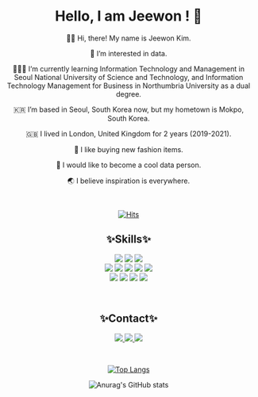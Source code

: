 <div align="center">

# **Hello, I am Jeewon !** 🌸
  
<!-- ![IMG_2811](https://user-images.githubusercontent.com/108987773/208824891-7ac34c5f-1034-412e-92ea-605bea4e49e9.JPG) -->


  
  
👋🏼 Hi, there! My name is Jeewon Kim.
  
👀 I’m interested in data.
  
👩🏻‍💻 I’m currently learning Information Technology and Management in Seoul National University of Science and Technology, and Information Technology Management for Business in Northumbria University as a dual degree.
  
🇰🇷 I’m based in Seoul, South Korea now, but my hometown is Mokpo, South Korea.
  
🇬🇧 I lived in London, United Kingdom for 2 years (2019-2021).
  
👗 I like buying new fashion items.
  
🌟 I would like to become a cool data person.
  
🌏 I believe inspiration is everywhere.
  
  <br>
  
[![Hits](https://hits.seeyoufarm.com/api/count/incr/badge.svg?url=https%3A%2F%2Fgithub.com%2Fjeewonkimm2&count_bg=%23EBCC37&title_bg=%23805500&icon=&icon_color=%23E7E7E7&title=hits&edge_flat=false)](https://hits.seeyoufarm.com) 

  
  ## ✨Skills✨
  <img src="https://img.shields.io/badge/Python-3776AB?style=flat-square&logo=Python&logoColor=white"/> <img src="https://img.shields.io/badge/PyTorch-EE4C2C?style=flat-square&logo=PyTorch&logoColor=white"/> <img src="https://img.shields.io/badge/TensorFlow-FF6F00?style=flat-square&logo=TensorFlow&logoColor=white"/> <br> <img src="https://img.shields.io/badge/C-A8B9CC?style=flat-square&logo=C&logoColor=white"/> <img src="https://img.shields.io/badge/Kotlin-7F52FF?style=flat-square&logo=Kotlin&logoColor=white"/> <img src="https://img.shields.io/badge/Amazon AWS-232F3E?style=flat-square&logo=Amazon AWS&logoColor=white"/> <img src="https://img.shields.io/badge/HTML5-E34F26?style=flat-square&logo=HTML5&logoColor=white"/> <img src="https://img.shields.io/badge/Firebase-FFCA28?style=flat-square&logo=Firebase&logoColor=white"/>
 <br> <img src="https://img.shields.io/badge/Apache Spark-E25A1C?style=flat-square&logo=Apache Spark&logoColor=white"/> <img src="https://img.shields.io/badge/Apache Kafka-231F20?style=flat-square&logo=Apache Kafka&logoColor=white"/> <img src="https://img.shields.io/badge/Apache Airflow-017CEE?style=flat-square&logo=Apache Airflow&logoColor=white"/> <img src="https://img.shields.io/badge/Linux-FCC624?style=flat-square&logo=Linux&logoColor=white"/>
  
  <br>
  
  ## ✨Contact✨
  
<a href="mailto:jeewoncoding@gmail.com"><img src="https://img.shields.io/badge/Gmail-EA4335?style=flat-square&logo=Gmail&logoColor=white"/> <a href="https://www.linkedin.com/in/jeewonkimm/"><img src="https://img.shields.io/badge/LinkedIn-0A66C2?style=flat-square&logo=LinkedIn&logoColor=white"/> <a href="https://www.instagram.com/jeewonkimm/"><img src="https://img.shields.io/badge/Instagram-E4405F?style=flat-square&logo=Instagram&logoColor=white"/>


<br>
  
  [![Top Langs](https://github-readme-stats.vercel.app/api/top-langs/?username=jeewonkimm2)](https://github.com/anuraghazra/github-readme-stats) 
  
  ![Anurag's GitHub stats](https://github-readme-stats.vercel.app/api?username=jeewonkimm2&show_icons=true)
  
                    

</div>
  
  
<!---
jeewonkimm2/jeewonkimm2 is a ✨ special ✨ repository because its `README.md` (this file) appears on your GitHub profile.
You can click the Preview link to take a look at your changes.
--->
